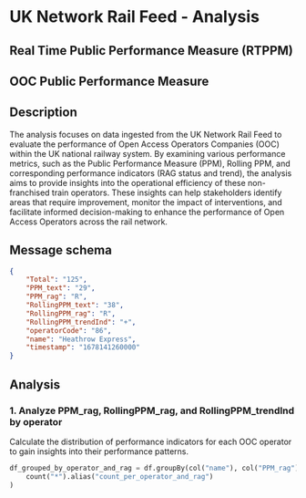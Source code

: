 # UK Network Rail Feed - Analysis 

## Real Time Public Performance Measure (RTPPM)

## OOC Public Performance Measure

## Description
The analysis focuses on data ingested from the UK Network Rail Feed to evaluate the performance of Open Access Operators Companies (OOC) within the UK national railway system. By examining various performance metrics, such as the Public Performance Measure (PPM), Rolling PPM, and corresponding performance indicators (RAG status and trend), the analysis aims to provide insights into the operational efficiency of these non-franchised train operators. These insights can help stakeholders identify areas that require improvement, monitor the impact of interventions, and facilitate informed decision-making to enhance the performance of Open Access Operators across the rail network.


## Message schema
```json
{
    "Total": "125",
    "PPM_text": "29",
    "PPM_rag": "R",
    "RollingPPM_text": "38",
    "RollingPPM_rag": "R",
    "RollingPPM_trendInd": "+",
    "operatorCode": "86",
    "name": "Heathrow Express",
    "timestamp": "1678141260000"
}
```

## Analysis

### 1. Analyze PPM_rag, RollingPPM_rag, and RollingPPM_trendInd by operator
Calculate the distribution of performance indicators for each OOC operator to gain insights into their performance patterns.

```python
df_grouped_by_operator_and_rag = df.groupBy(col("name"), col("PPM_rag"), col("RollingPPM_rag"), col("RollingPPM_trendInd")).agg(
    count("*").alias("count_per_operator_and_rag")
)
```
